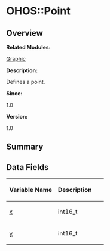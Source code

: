 # OHOS::Point<a name="EN-US_TOPIC_0000001054479595"></a>

## **Overview**<a name="section2133646854093535"></a>

**Related Modules:**

[Graphic](graphic.md)

**Description:**

Defines a point. 

**Since:**

1.0

**Version:**

1.0

## **Summary**<a name="section1588363134093535"></a>

## Data Fields<a name="pub-attribs"></a>

<a name="table252511315093535"></a>
<table><thead align="left"><tr id="row2010479069093535"><th class="cellrowborder" valign="top" width="50%" id="mcps1.1.3.1.1"><p id="p859139386093535"><a name="p859139386093535"></a><a name="p859139386093535"></a>Variable Name</p>
</th>
<th class="cellrowborder" valign="top" width="50%" id="mcps1.1.3.1.2"><p id="p1571053816093535"><a name="p1571053816093535"></a><a name="p1571053816093535"></a>Description</p>
</th>
</tr>
</thead>
<tbody><tr id="row636176944093535"><td class="cellrowborder" valign="top" width="50%" headers="mcps1.1.3.1.1 "><p id="p448897706093535"><a name="p448897706093535"></a><a name="p448897706093535"></a><a href="graphic.md#gab426145151f58e845cea92fcf216e852">x</a></p>
</td>
<td class="cellrowborder" valign="top" width="50%" headers="mcps1.1.3.1.2 "><p id="p1042862456093535"><a name="p1042862456093535"></a><a name="p1042862456093535"></a>int16_t </p>
</td>
</tr>
<tr id="row1778453253093535"><td class="cellrowborder" valign="top" width="50%" headers="mcps1.1.3.1.1 "><p id="p1683445306093535"><a name="p1683445306093535"></a><a name="p1683445306093535"></a><a href="graphic.md#gaadc4725f7f09240b24b79bf045924fe2">y</a></p>
</td>
<td class="cellrowborder" valign="top" width="50%" headers="mcps1.1.3.1.2 "><p id="p1528249191093535"><a name="p1528249191093535"></a><a name="p1528249191093535"></a>int16_t </p>
</td>
</tr>
</tbody>
</table>

